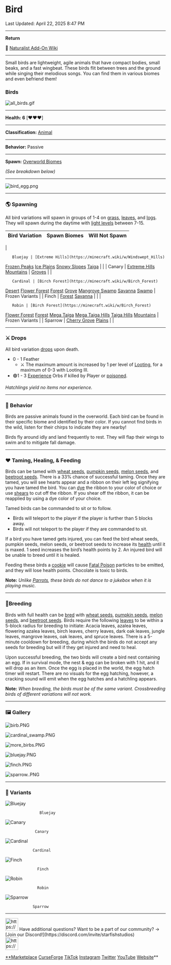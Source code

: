 # Bird

Last Updated: April 22, 2025 8:47 PM

---

**Return**

🐻 [Naturalist Add-On Wiki](https://www.notion.so/1a7a9a61c3f1800c8e32e893d6e7f430?pvs=21)

---

Small birds are lightweight, agile animals that have compact bodies, small beaks, and a fast wingbeat. These birds flit between trees and the ground while singing their melodious songs. You can find them in various biomes and even befriend them!

<aside>

### **Birds**

![all_birds.gif](Bird%201dd816019a9f81c0adeed90b046829f0/all_birds.gif)

---

**Health: 6** [♥️♥️♥️]

---

**Classification:** [Animal](https://minecraft.fandom.com/wiki/Animal) 

---

**Behavior:** Passive

---

**Spawn:** [Overworld Biomes](https://minecraft.wiki/w/Overworld)

*(See breakdown below)*

---

![bird_egg.png](Bird%201dd816019a9f81c0adeed90b046829f0/bird_egg.png)

</aside>

---

### 🌎 Spawning

All bird variations will spawn in groups of 1-4 on [grass](https://minecraft.wiki/w/Short_Grass), [leaves](https://minecraft.wiki/w/Leaves), and [logs](https://minecraft.wiki/w/Log). They will spawn during the daytime with [light levels](https://minecraft.fandom.com/wiki/Light) between 7-15.

| Bird Variation | Spawn Biomes | Will Not Spawn |
| --- | --- | --- |
| 

       Bluejay | [Extreme Hills](https://minecraft.wiki/w/Windswept_Hills)
[Frozen Peaks](https://minecraft.wiki/w/Frozen_Peaks)
[Ice Plains](https://minecraft.wiki/w/Snowy_Plains)
[Snowy Slopes](https://minecraft.wiki/w/Snowy_Slopes)
[Taiga](https://minecraft.fandom.com/wiki/Taiga) |  |
|       Canary | [Extreme Hills](https://minecraft.wiki/w/Windswept_Hills)
[Mountains](https://minecraft.wiki/w/Mountains) | [Groves](https://minecraft.wiki/w/Grove) |
| 

       Cardinal | [Birch Forest](https://minecraft.wiki/w/Birch_Forest)
[Desert](https://minecraft.wiki/w/Desert)
[Flower Forest](https://minecraft.wiki/w/Flower_Forest)
[Forest](https://minecraft.wiki/w/Forest)
[Grove](https://minecraft.wiki/w/Grove)
[Mangrove Swamp](https://minecraft.wiki/w/Mangrove_Swamp)
[Savanna](https://minecraft.wiki/w/Savanna)
[Swamp](https://minecraft.wiki/w/Swamp) | Frozen Variants |
|         Finch | [Forest](https://minecraft.wiki/w/Forest)
[Savanna](https://minecraft.wiki/w/Savanna) |  |
| 

       Robin | [Birch Forest](https://minecraft.wiki/w/Birch_Forest)
[Flower Forest](https://minecraft.wiki/w/Flower_Forest)
[Forest](https://minecraft.wiki/w/Forest)
[Mega Taiga](https://minecraft.wiki/w/Old_Growth_Pine_Taiga)
[Mega Taiga Hills](https://minecraft.wiki/w/Giant_Tree_Taiga_Hills)
[Taiga Hills](https://minecraft.wiki/w/Taiga_Hills)
[Mountains](https://minecraft.wiki/w/Mountains) | Frozen Variants |
|      Sparrow | [Cherry Grove](https://minecraft.wiki/w/Cherry_Grove)
[Plains](https://minecraft.wiki/w/Plains) |  |

---

### ⚔️ Drops

All bird variation [drops](https://minecraft.fandom.com/wiki/Drops) upon death.

- 0 - 1 Feather
    - ⚔️ The maximum amount is increased by 1 per level of [Looting](https://minecraft.fandom.com/wiki/Looting), for a maximum of 0-3 with Looting III.
- 🟢1 - 3 [Experience](https://minecraft.fandom.com/wiki/Experience) Orbs if killed by Player or [poisoned](https://minecraft.wiki/w/Poison).

*Hatchlings yield no items nor experience.*

---

### 🧠 Behavior

Birds are passive animals found in the overworld. Each bird can be found in their specific biome and identified by their color. If you cannot find birds in the wild, listen for their chirps to indicate they are nearby!

Birds fly around idly and land frequently to rest. They will flap their wings to swim and to mitigate fall damage.

---

### ❤️ Taming, Healing, & Feeding

Birds can be tamed with [wheat seeds](https://minecraft.wiki/w/Wheat_Seeds), [pumpkin seeds](https://minecraft.wiki/w/Pumpkin_Seeds), [melon seeds](https://minecraft.wiki/w/Melon_Seeds), and [beetroot seeds](https://minecraft.wiki/w/Beetroot_Seeds).  There is a 33% chance of successful taming. Once they are tamed, you will see hearts appear and a ribbon on their left leg signifying you have tamed the bird. You can [dye](https://minecraft.fandom.com/wiki/Dye) the ribbon to your color of choice or use [shears](https://minecraft.fandom.com/wiki/Shears) to cut off the ribbon. If you shear off the ribbon, it can be reapplied by using a dye color of your choice.

Tamed birds can be commanded to sit or to follow.

- Birds will teleport to the player if the player is further than 5 blocks away.
- Birds will not teleport to the player if they are commanded to sit.

If a bird you have tamed gets injured, you can feed the bird wheat seeds, pumpkin seeds, melon seeds, or beetroot seeds to increase its [health](https://minecraft.fandom.com/wiki/Health) until it is maxed. 1 seed increases the bird’s health points by 2. An injured bird will be unable to breed until it is healed. 

Feeding these birds a [cookie](https://minecraft.wiki/w/Cookie) will cause [Fatal Poison](https://minecraft.wiki/w/Fatal_Poison) particles to be emitted, and they will lose health points. Chocolate is toxic to birds.

**Note:** *Unlike [Parrots](https://minecraft.wiki/w/Parrot), these birds do not dance to a jukebox when it is playing music.*

---

### 🥚Breeding

Birds with full health can be [bred](https://minecraft.fandom.com/wiki/Breeding) with [wheat seeds](https://minecraft.wiki/w/Wheat_Seeds), [pumpkin seeds](https://minecraft.wiki/w/Pumpkin_Seeds), [melon seeds](https://minecraft.wiki/w/Melon_Seeds), and [beetroot seeds](https://minecraft.wiki/w/Beetroot_Seeds). Birds require the following [leaves](https://minecraft.wiki/w/Leaves) to be within a 5-block radius for breeding to initiate: Acacia leaves, azalea leaves, flowering azalea leaves, birch leaves, cherry leaves, dark oak leaves, jungle leaves, mangrove leaves, oak leaves, and spruce leaves. There is a 5-minute cooldown for breeding, during which the birds do not accept any seeds for breeding but will if they get injured and need to heal.

Upon successful breeding, the two birds will create a bird nest containing an egg. If in survival mode, the nest & egg can be broken with 1 hit, and it will drop as an item. Once the egg is placed in the world, the egg hatch timer will restart. There are no visuals for the egg hatching, however, a cracking sound will emit when the egg hatches and a hatchling appears.

**Note:** *When breeding, the birds must be of the same variant. Crossbreeding birds of different variations will not work.*

---

### 🖼️ Gallery

![birb.PNG](Bird%201dd816019a9f81c0adeed90b046829f0/birb.png)

![cardinal_swamp.PNG](Bird%201dd816019a9f81c0adeed90b046829f0/cardinal_swamp.png)

![more_birbs.PNG](Bird%201dd816019a9f81c0adeed90b046829f0/more_birbs.png)

![bluejay.PNG](Bird%201dd816019a9f81c0adeed90b046829f0/bluejay.png)

![finch.PNG](Bird%201dd816019a9f81c0adeed90b046829f0/finch.png)

![sparrow..PNG](Bird%201dd816019a9f81c0adeed90b046829f0/sparrow..png)

---

### 🎨 Variants

![                   Bluejay](Bird%201dd816019a9f81c0adeed90b046829f0/bluejay_bird.gif)

                   Bluejay

![                 Canary](Bird%201dd816019a9f81c0adeed90b046829f0/canary_bird.gif)

                 Canary

![                Cardinal](Bird%201dd816019a9f81c0adeed90b046829f0/cardinal_bird.gif)

                Cardinal

![                  Finch](Bird%201dd816019a9f81c0adeed90b046829f0/finch_bird.gif)

                  Finch

![                  Robin](Bird%201dd816019a9f81c0adeed90b046829f0/robin_bird.gif)

                  Robin

![                Sparrow](Bird%201dd816019a9f81c0adeed90b046829f0/sparrow_bird.gif)

                Sparrow

---

<aside>
<img src="https://www.notion.so/icons/headset_red.svg" alt="https://www.notion.so/icons/headset_red.svg" width="40px" /> Have additional questions? Want to be a part of our community? → [Join our Discord!](https://discord.com/invite/starfishstudios)

</aside>

<aside>
<img src="https://www.notion.so/icons/star_red.svg" alt="https://www.notion.so/icons/star_red.svg" width="40px" />

[**Marketplace](https://www.minecraft.net/en-us/marketplace/creator?name=Starfish%20Studios)      [CurseForge](https://www.curseforge.com/members/starfish_studios/projects)      [TikTok](https://www.tiktok.com/@starfishstudios)      [Instagram](https://www.instagram.com/starfishstudiosinc/)      [Twitter](https://twitter.com/starfishstudios)      [YouTube](https://www.youtube.com/@starfishstudios)      [Website](https://starfish-studios.com/)**

</aside>
